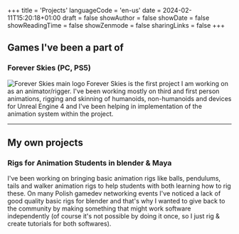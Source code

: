 +++
title = 'Projects'
languageCode = 'en-us'
date = 2024-02-11T15:20:18+01:00
draft = false
showAuthor = false
showDate = false
showReadingTime = false
showZenmode = false
sharingLinks = false
+++

## Games I've been a part of
### Forever Skies (PC, PS5)
![Forever Skies main logo](/adamblogstuff/images/foreverskiesmain.jpg "[Forever Skies](https://store.steampowered.com/app/1641960/Forever_Skies/_) - Animation & Rigging")
Forever Skies is the first project I am working on as an animator/rigger. I've been working mostly on third and first person animations, rigging and skinning of humanoids, non-humanoids
and devices for Unreal Engine 4 and I've been helping in implementation of the animation system within the project.

---

## My own projects
###  Rigs for Animation Students in blender & Maya

I've been working on bringing basic animation rigs like balls, pendulums, tails and walker animation rigs to help students with both learning how to rig these.
On many Polish gamedev networking events I've noticed a lack of good quality basic rigs for blender and that's why I wanted to give back to the community by making
something that might work software independently (of course it's not possible by doing it once, so I just rig & create tutorials for both softwares).
